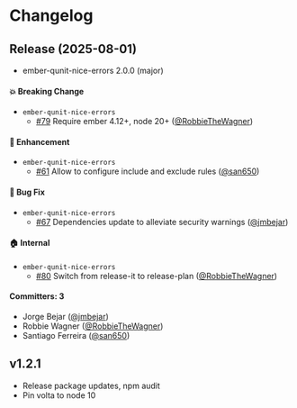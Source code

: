 # Changelog

## Release (2025-08-01)

* ember-qunit-nice-errors 2.0.0 (major)

#### :boom: Breaking Change
* `ember-qunit-nice-errors`
  * [#79](https://github.com/adopted-ember-addons/ember-qunit-nice-errors/pull/79) Require ember 4.12+, node 20+ ([@RobbieTheWagner](https://github.com/RobbieTheWagner))

#### :rocket: Enhancement
* `ember-qunit-nice-errors`
  * [#61](https://github.com/adopted-ember-addons/ember-qunit-nice-errors/pull/61) Allow to configure include and exclude rules ([@san650](https://github.com/san650))

#### :bug: Bug Fix
* `ember-qunit-nice-errors`
  * [#67](https://github.com/adopted-ember-addons/ember-qunit-nice-errors/pull/67) Dependencies update to alleviate security warnings ([@jmbejar](https://github.com/jmbejar))

#### :house: Internal
* `ember-qunit-nice-errors`
  * [#80](https://github.com/adopted-ember-addons/ember-qunit-nice-errors/pull/80) Switch from release-it to release-plan ([@RobbieTheWagner](https://github.com/RobbieTheWagner))

#### Committers: 3
- Jorge Bejar ([@jmbejar](https://github.com/jmbejar))
- Robbie Wagner ([@RobbieTheWagner](https://github.com/RobbieTheWagner))
- Santiago Ferreira ([@san650](https://github.com/san650))

## v1.2.1

- Release package updates, npm audit
- Pin volta to node 10
